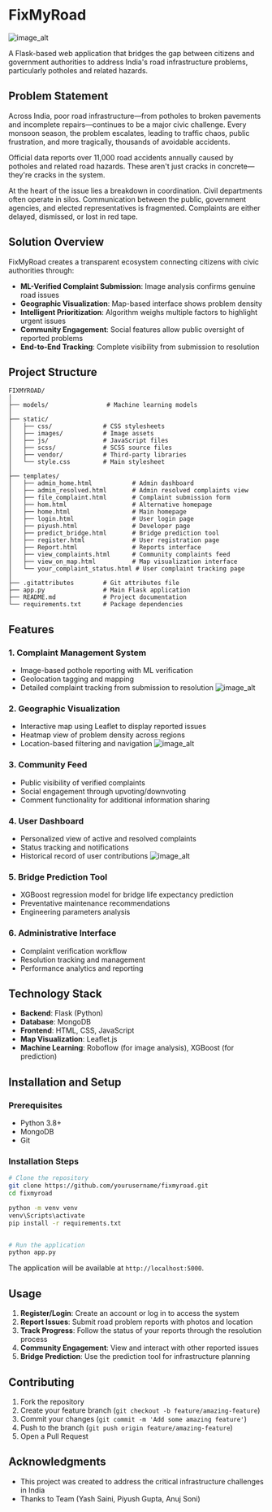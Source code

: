 # FixMyRoad
![image_alt](https://github.com/Vedant988/fix-my-road/blob/main/Screenshot%202025-04-16%20222636.png?raw=true)

A Flask-based web application that bridges the gap between citizens and government authorities to address India's road infrastructure problems, particularly potholes and related hazards.

## Problem Statement

Across India, poor road infrastructure—from potholes to broken pavements and incomplete repairs—continues to be a major civic challenge. Every monsoon season, the problem escalates, leading to traffic chaos, public frustration, and more tragically, thousands of avoidable accidents.

Official data reports over 11,000 road accidents annually caused by potholes and related road hazards. These aren't just cracks in concrete—they're cracks in the system.

At the heart of the issue lies a breakdown in coordination. Civil departments often operate in silos. Communication between the public, government agencies, and elected representatives is fragmented. Complaints are either delayed, dismissed, or lost in red tape.

## Solution Overview

FixMyRoad creates a transparent ecosystem connecting citizens with civic authorities through:

- **ML-Verified Complaint Submission**: Image analysis confirms genuine road issues
- **Geographic Visualization**: Map-based interface shows problem density
- **Intelligent Prioritization**: Algorithm weighs multiple factors to highlight urgent issues
- **Community Engagement**: Social features allow public oversight of reported problems
- **End-to-End Tracking**: Complete visibility from submission to resolution

## Project Structure

```
FIXMYROAD/
│
├── models/                # Machine learning models
│
├── static/
│   ├── css/              # CSS stylesheets
│   ├── images/           # Image assets
│   ├── js/               # JavaScript files
│   ├── scss/             # SCSS source files
│   ├── vendor/           # Third-party libraries
│   └── style.css         # Main stylesheet
│
├── templates/
│   ├── admin_home.html           # Admin dashboard
│   ├── admin_resolved.html       # Admin resolved complaints view
│   ├── file_complaint.html       # Complaint submission form
│   ├── hom.html                  # Alternative homepage
│   ├── home.html                 # Main homepage
│   ├── login.html                # User login page
│   ├── piyush.html               # Developer page
│   ├── predict_bridge.html       # Bridge prediction tool
│   ├── register.html             # User registration page
│   ├── Report.html               # Reports interface
│   ├── view_complaints.html      # Community complaints feed
│   ├── view_on_map.html          # Map visualization interface
│   └── your_complaint_status.html # User complaint tracking page
│
├── .gitattributes        # Git attributes file
├── app.py                # Main Flask application
├── README.md             # Project documentation
└── requirements.txt      # Package dependencies
```

## Features

### 1. Complaint Management System
- Image-based pothole reporting with ML verification
- Geolocation tagging and mapping
- Detailed complaint tracking from submission to resolution
![image_alt](https://github.com/Vedant988/fix-my-road/blob/main/Screenshot%202025-04-15%20020123.png?raw=true)

### 2. Geographic Visualization
- Interactive map using Leaflet to display reported issues
- Heatmap view of problem density across regions
- Location-based filtering and navigation
![image_alt](https://github.com/Vedant988/fix-my-road/blob/main/Screenshot%202025-04-16%20222920.png?raw=true)

### 3. Community Feed
- Public visibility of verified complaints
- Social engagement through upvoting/downvoting
- Comment functionality for additional information sharing

### 4. User Dashboard
- Personalized view of active and resolved complaints
- Status tracking and notifications
- Historical record of user contributions
![image_alt](https://github.com/Vedant988/fix-my-road/blob/main/Screenshot%202025-04-16%20222848.png?raw=true)

### 5. Bridge Prediction Tool
- XGBoost regression model for bridge life expectancy prediction
- Preventative maintenance recommendations
- Engineering parameters analysis

### 6. Administrative Interface
- Complaint verification workflow
- Resolution tracking and management
- Performance analytics and reporting

## Technology Stack

- **Backend**: Flask (Python)
- **Database**: MongoDB
- **Frontend**: HTML, CSS, JavaScript
- **Map Visualization**: Leaflet.js
- **Machine Learning**: Roboflow (for image analysis), XGBoost (for prediction)

## Installation and Setup

### Prerequisites
- Python 3.8+
- MongoDB
- Git

### Installation Steps

```bash
# Clone the repository
git clone https://github.com/yourusername/fixmyroad.git
cd fixmyroad

python -m venv venv
venv\Scripts\activate
pip install -r requirements.txt


# Run the application
python app.py
```

The application will be available at `http://localhost:5000`.

## Usage

1. **Register/Login**: Create an account or log in to access the system
2. **Report Issues**: Submit road problem reports with photos and location
3. **Track Progress**: Follow the status of your reports through the resolution process
4. **Community Engagement**: View and interact with other reported issues
5. **Bridge Prediction**: Use the prediction tool for infrastructure planning

## Contributing

1. Fork the repository
2. Create your feature branch (`git checkout -b feature/amazing-feature`)
3. Commit your changes (`git commit -m 'Add some amazing feature'`)
4. Push to the branch (`git push origin feature/amazing-feature`)
5. Open a Pull Request

## Acknowledgments
- This project was created to address the critical infrastructure challenges in India
- Thanks to Team (Yash Saini, Piyush Gupta, Anuj Soni)
